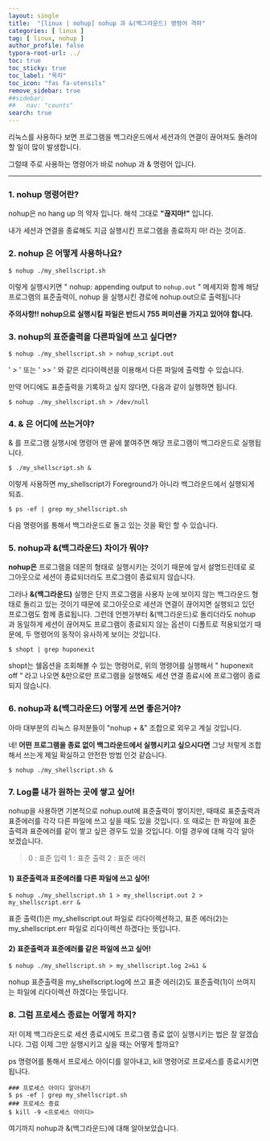 ```yaml
---
layout: single
title:  "[linux | nohup] nohup 과 &(백그라운드) 명령어 격파"
categories: [ linux ]
tag: [ linux, nohup ]
author_profile: false
typora-root-url: ../
toc: true
toc_sticky: true
toc_label: "목차"
toc_icon: "fas fa-utensils" 
remove_sidebar: true
##sidebar:
##   nav: "counts"
search: true
---
```


리눅스를 사용하다 보면 프로그램을 백그라운드에서 세션과의 연결이 끊어져도 돌려야할 일이 많이 발생합니다. 

그럴때 주로 사용하는 명령어가 바로 nohup 과 & 명령어 입니다.

---

### 1. nohup 명령어란?



nohup은 no hang up 의 약자 입니다. 해석 그대로 **"끊지마!"** 입니다.

내가 세션과 연결을 종료해도 지금 실행시킨 프로그램을 종료하지 마! 라는 것이죠. 



### 2. nohup 은 어떻게 사용하나요?

```
$ nohup ./my_shellscript.sh
```

이렇게 실행시키면 " nohup: appending output to `nohup.out` " 메세지와 함께 해당 프로그램의 표준출력이, nohup 을 실행시킨 경로에 nohup.out으로 출력됩니다

__**주의사항!! nohup으로 실행시킬 파일은 반드시 755 퍼미션을 가지고 있어야 합니다.**__

### 3. nohup의 표준출력을 다른파일에 쓰고 싶다면?

```
$ nohup ./my_shellscript.sh > nohup_script.out
```

' > ' 또는 ' >> ' 와 같은 리다이렉션을 이용해서 다른 파일에 출력할 수 있습니다.

 

만약 어디에도 표준출력을 기록하고 싶지 않다면, 다음과 같이 실행하면 됩니다.

```
$ nohup ./my_shellscript.sh > /dev/null
```

 

### 4. & 은 어디에 쓰는거야?

& 를 프로그램 실행시에 명령어 맨 끝에 붙여주면 해당 프로그램이 백그라운드로 실행됩니다.

```
$ ./my_shellscript.sh &
```

이렇게 사용하면 my_shellscript가 Foreground가 아니라 백그라운드에서 실행되게 되죠.

 

```
$ ps -ef | grep my_shellscript.sh
```

다음 명령어를 통해서 백그라운드로 돌고 있는 것을 확인 할 수 있습니다.

 

### 5. nohup과 &(백그라운드) 차이가 뭐야?

 **nohup은** 프로그램을 데몬의 형태로 실행시키는 것이기 때문에 앞서 설명드린데로 로그아웃으로 세션이 종료되더라도 프로그램이 종료되지 않습니다.

 그러나 **&(백그라운드)** 실행은 단지 프로그램을 사용자 눈에 보이지 않는 백그라운드 형태로 돌리고 있는 것이기 때문에 로그아웃으로 세션과 연결이 끊어지면 실행되고 있던 프로그램도 함께 종료됩니다. 그런데 언젠가부터 &(백그라운드)로 돌리더라도 nohup과 동일하게 세션이 끊어져도 프로그램이 종료되지 않는 옵션이 디폴트로 적용되었기 때문에, 두 명령어의 동작이 유사하게 보이는 것입니다.

 

```
$ shopt | grep huponexit
```

shopt는 쉘옵션을 조회해볼 수 있는 명령어로, 위의 명령어를 실행해서 " huponexit off " 라고 나오면 &만으로만 프로그램을 실행해도 세션 연결 종료시에 프로그램이 종료되지 않습니다.

 

### 6. nohup과 &(백그라운드) 어떻게 쓰면 좋은거야?

아마 대부분의 리눅스 유저분들이 "nohup + &" 조합으로 외우고 계실 것입니다. 

네! **어떤 프로그램을 종료 없이 백그라운드에서 실행시키고 싶으시다면** 그냥 저렇게 조합해서 쓰는게 제일 확실하고 안전한 방법 인것 같습니다.

```
$ nohup ./my_shellscript.sh &
```

 

### 7. Log를 내가 원하는 곳에 쌓고 싶어!

nohup을 사용하면 기본적으로 nohup.out에 표준출력이 쌓이지만, 때때로 표준출력과 표준에러를 각각 다른 파일에 쓰고 싶을 때도 있을 것입니다. 또 때로는 한 파일에 표준출력과 표준에러를 같이 쌓고 싶은 경우도 있을 것입니다. 이럴 경우에 대해 각각 알아 보겠습니다.

 

> 0 : 표준 입력
> 1 : 표준 출력
> 2 : 표준 에러

 

#### 1) 표준출력과 표준에러를 다른 파일에 쓰고 싶어!

```
$ nohup ./my_shellscript.sh 1 > my_shellscript.out 2 > my_shellscript.err &
```

표준 출력(1)은 my_shellscript.out 파일로 리다이렉션하고, 표준 에러(2)는 my_shellscript.err 파일로 리다이렉션 하겠다는 뜻입니다.

 

 

#### 2) 표준출력과 표준에러를 같은 파일에 쓰고 싶어!

```
$ nohup ./my_shellscript.sh > my_shellscript.log 2>&1 &
```

nohup 표준출력을 my_shellscript.log에 쓰고 표준 에러(2)도 표준출력(1)이 쓰여지는 파일에 리다이렉션 하겠다는 뜻입니다.

 

### 8. 그럼 프로세스 종료는 어떻게 하지?

자! 이제 백그라운드로 세션 종료시에도 프로그램 종료 없이 실행시키는 법은 잘 알겠습니다. 그럼 이제 그만 실행시키고 싶을 때는 어떻게 할까요?

ps 명령어를 통해서 프로세스 아이디를 알아내고, kill 명령어로 프로세스를 종료시키면 됩니다.

 

```
### 프로세스 아이디 알아내기
$ ps -ef | grep my_shellscript.sh
### 프로세스 종료
$ kill -9 <프로세스 아이디>
```

 

여기까지 nohup과 &(백그라운드)에 대해 알아보았습니다.

